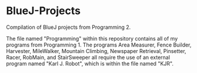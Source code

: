 BlueJ-Projects
==============

Compilation of BlueJ projects from Programming 2.

The file named "Programming" within this repository contains all of my programs from Programming 1.
The programs Area Measurer, Fence Builder, Harvester, MileWalker, Mountain Climbing, Newspaper Retrieval, Pinsetter, Racer, RobMain, and StairSweeper all require the use of an external program named "Karl J. Robot", which is within the file named "KJR".
